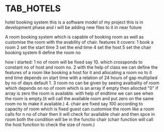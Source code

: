 # TAB_HOTELS
hotel booking system this is a software model of my project this is in development phase and i will be adding new files to it in near future



A room booking system which is capable of booking room as well as customise the room with the avability of chair.
features it covers:
1 book a room
2 set the start time 
3 set the end time
4 set the host 
5 set the chair booking system 
6 define the room no



how i started:
1 no of room will be fixed say 10. which crossponds to constant no of host and room no.
2 with the help of class we can define the features of a room like booking a host for it and allocating a room no to it 
  end time depends on start time with a relation of 24 hours of gap multiplied by no of days default 1.
3 room no can be given by seeing avaibality of room which depends on no of room which is an array if empty then allocted "0"
   if array is zero the room is available.
                 with help of endtime we can see when the room is empty.(it will call the available room and put zero on the same room no to 
                 make it available.)
4.
chair are fixed say 100 according to capacity of room which is fixed guest can customise the room like a room calls for n no of chair  then
it will check for available chair and then spce in room both the condition will be in the functio chair (chair function will call the host 
function to check the size of room.)


